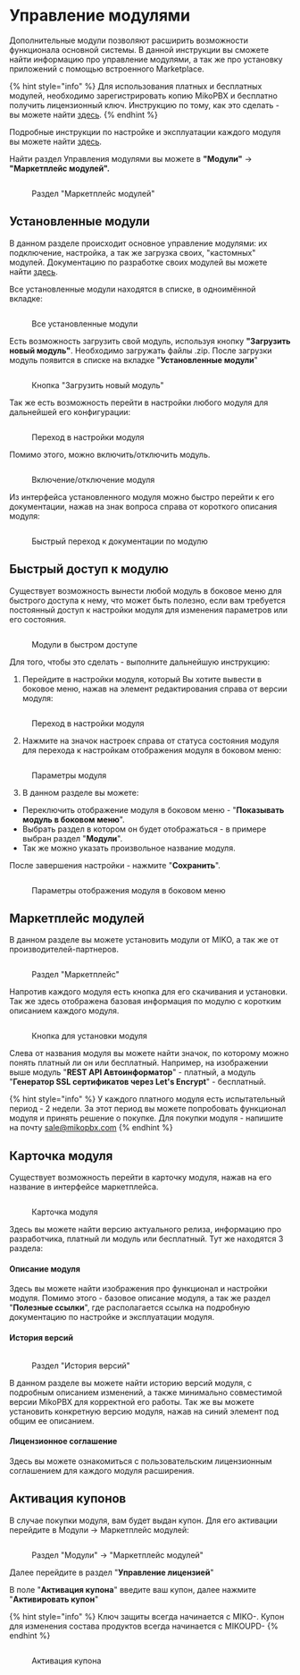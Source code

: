 # Управление модулями

Дополнительные модули позволяют расширить возможности функционала основной системы. В данной инструкции вы сможете найти информацию про управление модулями, а так же про установку приложений с помощью встроенного Marketplace.&#x20;

{% hint style="info" %}
Для использования платных и бесплатных модулей, необходимо зарегистрировать копию MikoPBX и бесплатно получить лицензионный ключ. Инструкцию по тому, как это сделать - вы можете найти [здесь](../licensing.md).
{% endhint %}

Подробные инструкции по настройке и эксплуатации каждого модуля вы можете найти [здесь](../../../modules/miko/).

Найти раздел Управления модулями вы можете в **"Модули"** -> **"Маркетплейс модулей".**

<figure><img src="../../../.gitbook/assets/ModulesSection.png" alt=""><figcaption><p>Раздел "Маркетплейс модулей"</p></figcaption></figure>

## Установленные модули

В данном разделе происходит основное управление модулями: их подключение, настройка, а так же загрузка своих, "кастомных" модулей. Документацию по разработке своих модулей вы можете найти [здесь](https://docs.mikopbx.com/mikopbx-development).

Все установленные модули находятся в списке, в одноимённой вкладке:

<figure><img src="../../../.gitbook/assets/allModules.png" alt=""><figcaption><p>Все установленные модули</p></figcaption></figure>

Есть возможность загрузить свой модуль, используя кнопку **"Загрузить новый модуль"**. Необходимо загружать файлы .zip. После загрузки модуль появится в списке на вкладке "**Установленные модули**"

<figure><img src="../../../.gitbook/assets/newModule.png" alt=""><figcaption><p>Кнопка "Загрузить новый модуль"</p></figcaption></figure>

Так же есть возможность перейти в настройки любого модуля для дальнейшей его конфигурации:

<figure><img src="../../../.gitbook/assets/modulesSettings.png" alt=""><figcaption><p>Переход в настройки модуля</p></figcaption></figure>

Помимо этого, можно включить/отключить модуль.

<figure><img src="../../../.gitbook/assets/onOffModule.png" alt=""><figcaption><p>Включение/отключение модуля</p></figcaption></figure>

Из интерфейса установленного модуля можно быстро перейти к его документации, нажав на знак вопроса справа от короткого описания модуля:

<figure><img src="../../../.gitbook/assets/moduleInfo.png" alt=""><figcaption><p>Быстрый переход к документации по модулю</p></figcaption></figure>

## Быстрый доступ к модулю

Существует возможность вынести любой модуль в боковое меню для быстрого доступа к нему, что может быть полезно, если вам требуется постоянный доступ к настройки модуля для изменения параметров или его состояния.

<figure><img src="../../../.gitbook/assets/ModulesInTheMenu.png" alt=""><figcaption><p>Модули в быстром доступе</p></figcaption></figure>

Для того, чтобы это сделать - выполните дальнейшую инструкцию:

1. Перейдите в настройки модуля, который Вы хотите вывести в боковое меню, нажав на элемент редактирования справа от версии модуля:

<figure><img src="../../../.gitbook/assets/editModule (1).png" alt=""><figcaption><p>Переход в настройки модуля</p></figcaption></figure>

2. Нажмите на значок настроек справа от статуса состояния модуля для перехода к настройкам отображения модуля в боковом меню:

<figure><img src="../../../.gitbook/assets/settingsModule.png" alt=""><figcaption><p>Параметры модуля</p></figcaption></figure>

3. В данном разделе вы можете:

* Переключить отображение модуля в боковом меню - "**Показывать модуль в боковом меню**".
* Выбрать раздел в котором он будет отображаться - в примере выбран раздел "**Модули**".
* Так же можно указать произвольное название модуля.

После завершения настройки - нажмите "**Сохранить**".

<figure><img src="../../../.gitbook/assets/settingsModule2.png" alt=""><figcaption><p>Параметры отображения модуля в боковом меню</p></figcaption></figure>

## Маркетплейс модулей

В данном разделе вы можете установить модули от MIKO, а так же от производителей-партнеров.

<figure><img src="../../../.gitbook/assets/marketplace.png" alt=""><figcaption><p>Раздел "Маркетплейс"</p></figcaption></figure>

Напротив каждого модуля есть кнопка для его скачивания и установки. Так же здесь отображена базовая информация по модулю с коротким описанием каждого модуля.&#x20;

<figure><img src="../../../.gitbook/assets/installModule.png" alt=""><figcaption><p>Кнопка для установки модуля</p></figcaption></figure>

Слева от названия модуля вы можете найти значок, по которому можно понять платный ли он или бесплатный. Например, на изображении выше модуль "**REST API Автоинформатор**" - платный, а модуль "**Генератор SSL сертификатов через Let's Encrypt**" - бесплатный.

{% hint style="info" %}
У каждого платного модуля есть испытательный период - 2 недели. За этот период вы можете попробовать функционал модуля и принять решение о покупке. Для покупки модуля - напишите на почту sale@mikopbx.com
{% endhint %}

## Карточка модуля

Существует возможность перейти в карточку модуля, нажав на его название в интерфейсе маркетплейса.

<figure><img src="../../../.gitbook/assets/moduleCard.png" alt=""><figcaption><p>Карточка модуля</p></figcaption></figure>

Здесь вы можете найти версию актуального релиза, информацию про разработчика, платный ли модуль или бесплатный. Тут же находятся 3 раздела:

#### Описание модуля

Здесь вы можете найти изображения про функционал и настройки модуля. Помимо этого - базовое описание модуля, а так же раздел "**Полезные ссылки**", где располагается ссылка на подробную документацию по настройке и эксплуатации модуля.

#### История версий

<figure><img src="../../../.gitbook/assets/versionHistory.png" alt=""><figcaption><p>Раздел "История версий"</p></figcaption></figure>

В данном разделе вы можете найти историю версий модуля, с подробным описанием изменений, а также минимально совместимой версии MikoPBX для корректной его работы. Так же вы можете установить конкретную версию модуля, нажав на синий элемент под общим ее описанием.

#### Лицензионное соглашение

Здесь вы можете ознакомиться с пользовательским лицензионным соглашением для каждого модуля расширения.

## Активация купонов

В случае покупки модуля, вам будет выдан купон. Для его активации перейдите в Модули -> Маркетплейс модулей:

<figure><img src="../../../.gitbook/assets/modulesMarkerplace.png" alt=""><figcaption><p>Раздел "Модули" -> "Маркетплейс модулей"</p></figcaption></figure>

Далее перейдите в раздел "**Управление лицензией**"

В поле "**Активация купона**" введите ваш купон, далее нажмите "**Активировать купон**"

{% hint style="info" %}
Ключ защиты всегда начинается с MIKO-. Купон для изменения состава продуктов всегда начинается с MIKOUPD-
{% endhint %}

<figure><img src="../../../.gitbook/assets/coupon.png" alt=""><figcaption><p>Активация купона</p></figcaption></figure>

